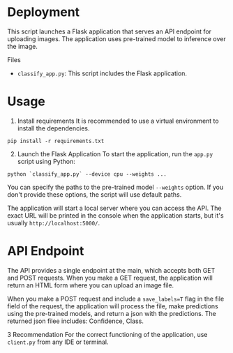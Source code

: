 # Deployment
This script launches a Flask application that serves an API endpoint for uploading images. The application uses pre-trained model to inference over the image.

Files
- `classify_app.py`: This script includes the Flask application.

# Usage

1. Install requirements
It is recommended to use a virtual environment to install the dependencies.
```
pip install -r requirements.txt
```

2. Launch the Flask Application
To start the application, run the `app.py` script using Python:
```
python `classify_app.py` --device cpu --weights ...
```

You can specify the paths to the pre-trained model `--weights` option. If you don't provide these options, the script will use default paths.

The application will start a local server where you can access the API. The exact URL will be printed in the console when the application starts, but it's usually `http://localhost:5000/`.

# API Endpoint
The API provides a single endpoint at the main, which accepts both GET and POST requests. When you make a GET request, the application will return an HTML form where you can upload an image file.

When you make a POST request and include a `save_labels=T` flag in the file field of the request, the application will process the file, make predictions using the pre-trained models, and return a json with the predictions. The returned json filee includes: Confidence, Class.

3 Recommendation
For the correct functioning of the application, use `client.py` from any IDE or terminal.
